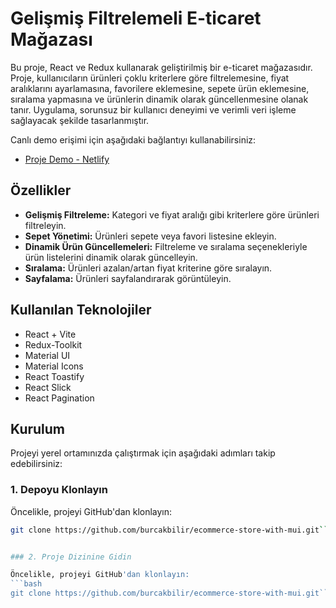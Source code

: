 # Gelişmiş Filtrelemeli E-ticaret Mağazası

Bu proje, React ve Redux kullanarak geliştirilmiş bir e-ticaret mağazasıdır. Proje, kullanıcıların ürünleri çoklu kriterlere göre filtrelemesine, fiyat aralıklarını ayarlamasına, favorilere eklemesine, sepete ürün eklemesine, sıralama yapmasına ve ürünlerin dinamik olarak güncellenmesine olanak tanır. Uygulama, sorunsuz bir kullanıcı deneyimi ve verimli veri işleme sağlayacak şekilde tasarlanmıştır.

Canlı demo erişimi için aşağıdaki bağlantıyı kullanabilirsiniz:
- [Proje Demo - Netlify](https://ecommerce-store-with-mui.netlify.app/)

## Özellikler

- **Gelişmiş Filtreleme:** Kategori ve fiyat aralığı gibi kriterlere göre ürünleri filtreleyin.
- **Sepet Yönetimi:** Ürünleri sepete veya favori listesine ekleyin.
- **Dinamik Ürün Güncellemeleri:** Filtreleme ve sıralama seçenekleriyle ürün listelerini dinamik olarak güncelleyin.
- **Sıralama:** Ürünleri azalan/artan fiyat kriterine göre sıralayın.
- **Sayfalama:** Ürünleri sayfalandırarak görüntüleyin.

## Kullanılan Teknolojiler

- React + Vite
- Redux-Toolkit
- Material UI
- Material Icons
- React Toastify
- React Slick
- React Pagination

## Kurulum

Projeyi yerel ortamınızda çalıştırmak için aşağıdaki adımları takip edebilirsiniz:

### 1. Depoyu Klonlayın

Öncelikle, projeyi GitHub'dan klonlayın:
```bash
git clone https://github.com/burcakbilir/ecommerce-store-with-mui.git```


### 2. Proje Dizinine Gidin

Öncelikle, projeyi GitHub'dan klonlayın:
```bash
git clone https://github.com/burcakbilir/ecommerce-store-with-mui.git```





